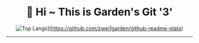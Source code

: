 <div align=center><h1>👋 Hi ~ This is Garden's Git '3' </h1></div>
 
<div align=center>
 

![Top Langs](https://github-readme-stats.vercel.app/api/top-langs/?username=zwei1garden)](https://github.com/zwei1garden/github-readme-stats)

<hr>
 

</div>

